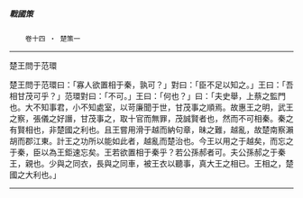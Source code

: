 

##### 戰國策
　　`卷十四 ‧ 楚策一`

* * *

楚王問于范環

楚王問于范環曰：「寡人欲置相于秦，孰可？」對曰：「臣不足以知之。」王曰：「吾相甘茂可乎？」范環對曰：「不可。」王曰：「何也？」曰：「夫史舉，上蔡之監門也。大不知事君，小不知處室，以苛廉聞于世，甘茂事之順焉。故惠王之明，武王之察，張儀之好譖，甘茂事之，取十官而無罪，茂誠賢者也，然而不可相秦。秦之有賢相也，非楚國之利也。且王嘗用滑于越而納句章，昧之難，越亂，故楚南察瀨胡而郡江東。計王之功所以能如此者，越亂而楚治也。今王以用之于越矣，而忘之于秦，臣以為王鉅速忘矣。王若欲置相于秦乎？若公孫郝者可。夫公孫郝之于秦王，親也。少與之同衣，長與之同車，被王衣以聽事，真大王之相已。王相之，楚國之大利也。」

* * *

